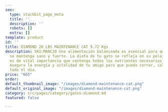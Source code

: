 ```yaml
---
seo:
  type: stackbit_page_meta
  title: ''
  description: ''
  robots: []
  extra: []
template: product
id: ''
title: DIAMOND 20 LBS MAINTENANCE CAT 9.72 Kgs
description: SKU:MANC20 Una alimentación balanceada es esencial para que tu fiel compañero
  se mantenga sano y fuerte. La dieta de tu gato se refleja en su pelaje, por lo que
  es de vital importancia que contenga todos los nutrientes necesarios para su crecimiento.
  Asegura la energía y vitalidad de tu amigo para que pueda correr, saltar y jugar
  todo el día.
price: "665"
order: 
default_thumbnail_image: "/images/diamond-maintenance-cat.png"
default_original_image: "/images/diamond-maintenance-cat.png"
category: src/pages/category/gatos-diamond.md
featured: false

---
```

